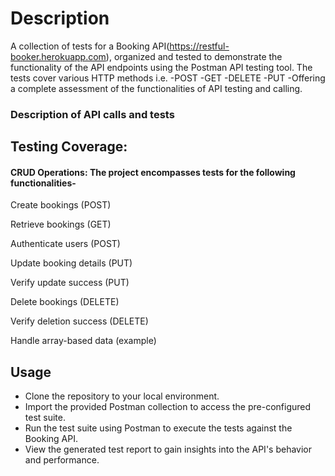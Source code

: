 # Description 
A collection of tests for a Booking API(https://restful-booker.herokuapp.com), organized and tested to demonstrate the functionality of the API endpoints using the Postman API testing tool. The tests cover various HTTP methods i.e. 
-POST 
-GET
-DELETE
-PUT
-Offering a complete assessment of the functionalities of API testing and calling.

### Description of API calls and tests
## **Testing Coverage:**

#### **CRUD Operations:** The project encompasses tests for the following functionalities-

Create bookings (POST)

Retrieve bookings (GET)

Authenticate users (POST)

Update booking details (PUT)

Verify update success (PUT)

Delete bookings (DELETE)

Verify deletion success (DELETE)

Handle array-based data (example)

## Usage

- Clone the repository to your local environment.
- Import the provided Postman collection to access the pre-configured test suite.
- Run the test suite using Postman to execute the tests against the Booking API.
- View the generated test report to gain insights into the API's behavior and performance.
